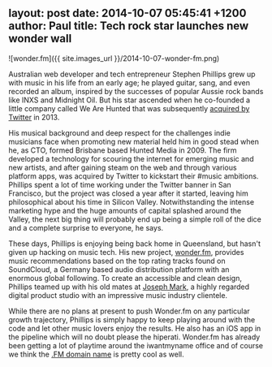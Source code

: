 layout: post
date: 2014-10-07 05:45:41 +1200
author: Paul
title: Tech rock star launches new wonder wall
----
<!-- excerpt -->

![wonder.fm]({{ site.images_url }}/2014-10-07-wonder-fm.png)

Australian web developer and tech entrepreneur Stephen Phillips grew up with music in his life from an early age; he played guitar, sang, and even recorded an album, inspired by the successes of popular Aussie rock bands like INXS and Midnight Oil. But his star ascended when he co-founded a little company called We Are Hunted that was subsequently [acquired by Twitter](http://techcrunch.com/2013/04/11/twitters-music-app-is-real-beta-testing-as-we-are-hunted-shuts-down/) in 2013.

<!-- /excerpt -->

His musical background and deep respect for the challenges indie musicians face when promoting new material held him in good stead when he, as CTO, formed Brisbane based Hunted Media in 2009. The firm developed a technology for scouring the internet for emerging music and new artists, and after gaining steam on the web and through various platform apps, was acquired by Twitter to kickstart their #music ambitions. Phillips spent a lot of time working under the Twitter banner in San Francisco, but the project was closed a year after it started, leaving him philosophical about his time in Silicon Valley. Notwithstanding the intense marketing hype and the huge amounts of capital splashed around the Valley, the next big thing will probably end up being a simple roll of the dice and a complete surprise to everyone, he says.

These days, Phillips is enjoying being back home in Queensland, but hasn't given up hacking on music tech. His new project, [wonder.fm](http://wonder.fm/), provides music recommendations based on the top rating tracks found on SoundCloud, a Germany based audio distribution platform with an enormous global following. To create an accessible and clean design, Phillips teamed up with his old mates at [Joseph Mark](http://www.josephmark.com.au/), a highly regarded digital product studio with an impressive music industry clientele. 

While there are no plans at present to push Wonder.fm on any particular growth trajectory, Phillips is simply happy to keep playing around with the code and let other music lovers enjoy the results. He also has an iOS app in the pipeline which will no doubt please the hiperati. Wonder.fm has already been getting a lot of playtime around the iwantmyname office and of course we think the [.FM domain name](https://iwantmyname.com/domains/fm-domain-name-registration-for-federated-states-of-micronesia) is pretty cool as well. 